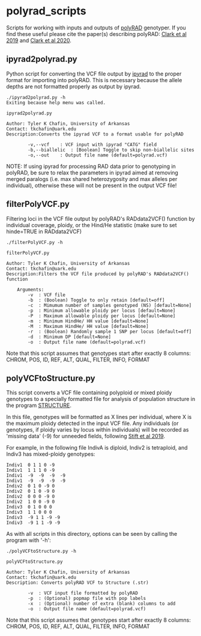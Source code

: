 # polyrad_scripts
Scripts for working with inputs and outputs of [polyRAD](https://github.com/lvclark/polyRAD) genotyper. If you find these useful please cite the paper(s) describing polyRAD: [Clark et al 2019](https://doi.org/10.1534/g3.118.200913) and [Clark et al 2020](https://doi.org/10.1101/2020.01.11.902890).

## ipyrad2polyrad.py

Python script for converting the VCF file output by [ipyrad](https://ipyrad.readthedocs.io/en/latest/) to the proper format for importing into polyRAD. This is necessary because the allele depths are not formatted properly as output by ipyrad. 

```
./ipyrad2polyrad.py -h
Exiting because help menu was called.

ipyrad2polyrad.py

Author: Tyler K Chafin, University of Arkansas
Contact: tkchafin@uark.edu
Description:Converts the ipyrad VCF to a format usable for polyRAD

		-v,--vcf	: VCF input with ipyrad "CATG" field
		-b,--biallelic	: [Boolean] Toggle to skip non-biallelic sites
		-o,--out	: Output file name (default=polyrad.vcf)
```
NOTE: If using ipyrad for processing RAD data prior to genotyping in polyRAD, be sure to relax the parameters in ipyrad aimed at removing merged paralogs (i.e. max shared heterozygosity and max alleles per individual), otherwise these will not be present in the output VCF file!

## filterPolyVCF.py

Filtering loci in the VCF file output by polyRAD's RADdata2VCF() function by individual coverage, ploidy, or the Hind/He statistic (make sure to set hinde=TRUE in RADdata2VCF)

```
./filterPolyVCF.py -h

filterPolyVCF.py

Author: Tyler K Chafin, University of Arkansas
Contact: tkchafin@uark.edu
Description:Filters the VCF file produced by polyRAD's RADdata2VCF() function

	Arguments:
		-v	: VCF file
		-b	: (Boolean) Toggle to only retain [default=off]
		-c	: Mimumum number of samples genotyped (NS) [default=None]
		-p	: Minimum allowable ploidy per locus [default=None]
		-P	: Maximum allowable ploidy per locus [default=None]
		-m	: Minimum HindHe/ HH value [default=None]
		-M	: Maximum HindHe/ HH value [default=None]
		-r	: (Boolean) Randomly sample 1 SNP per locus [default=off]
		-d	: Minimum DP [default=None]
		-o	: Output file name (default=polyrad.vcf)
```

Note that this script assumes that genotypes start after exactly 8 columns: CHROM, POS, ID, REF, ALT, QUAL, FILTER, INFO, FORMAT

## polyVCFtoStructure.py 

This script converts a VCF file containing polyploid or mixed ploidy genotypes to a specially formatted file for analysis of population structure in the program [STRUCTURE](https://web.stanford.edu/group/pritchardlab/structure.html). 

In this file, genotypes will be formatted as X lines per individual, where X is the maximum ploidy detected in the input VCF file. Any individuals (or genotypes, if ploidy varies by locus within individuals) will be recorded as 'missing data' (-9) for unneeded fields, following [Stift et al 2019](https://www.nature.com/articles/s41437-019-0247-6).

For example, in the following file IndivA is diploid, Indiv2 is tetraploid, and Indiv3 has mixed-ploidy genotypes:
```
Indiv1  0 1 1 0 -9
Indiv1  1 1 1 0 -9
Indiv1  -9  -9  -9  -9
Indiv1  -9  -9  -9  -9
Indiv2  0 1 0 -9 0
Indiv2  0 1 0 -9 0
Indiv2  0 0 0 -9 0
Indiv2  1 0 0 -9 0
Indiv3  0 1 0 0 0
Indiv3  1 1 0 0 0
Indiv3  -9 1 1 -9 -9
Indiv3  -9 1 1 -9 -9
```

As with all scripts in this directory, options can be seen by calling the program with '-h':
```
./polyVCFtoStructure.py -h

polyVCFtoStructure.py

Author: Tyler K Chafin, University of Arkansas
Contact: tkchafin@uark.edu
Description: Converts polyRAD VCF to Structure (.str)

		-v	: VCF input file formatted by polyRAD
		-p	: (Optional) popmap file with pop labels
		-x	: (Optional) number of extra (blank) columns to add
		-o	: Output file name (default=polyrad.vcf)

```

Note that this script assumes that genotypes start after exactly 8 columns: CHROM, POS, ID, REF, ALT, QUAL, FILTER, INFO, FORMAT

